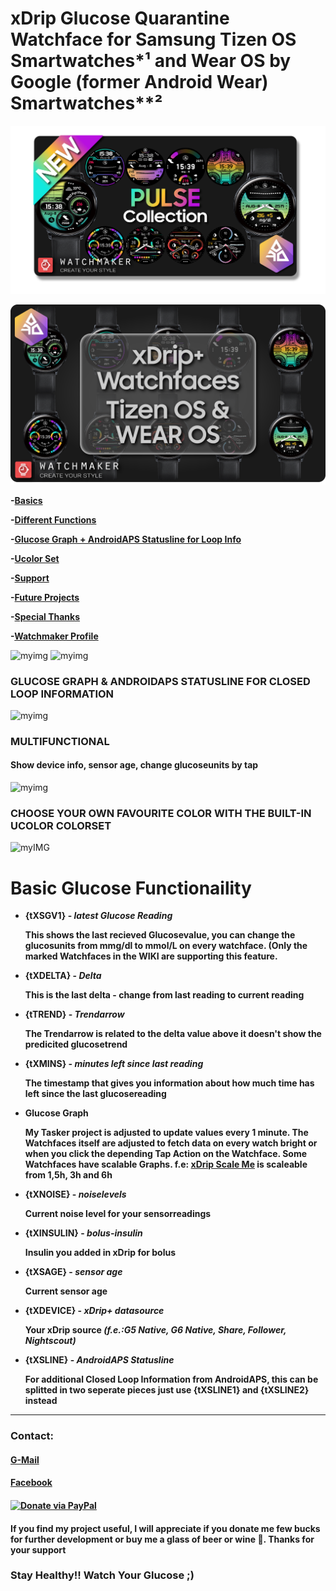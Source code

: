 # xDrip Glucose Quarantine Watchface for Samsung Tizen OS Smartwatches*¹ and Wear OS by Google (former Android Wear) Smartwatches**²

![myimg](https://github.com/FreDiabetics/xDrip--Tasker-Tizen-Watchface-Integration/blob/master/Watchfaces/content/pictures/mockup/Element%206.png)

![myimg](https://github.com/FreDiabetics/xDrip--Tasker-Tizen-Watchface-Integration/blob/master/Watchfaces/content/pictures/mockup/Element%207.png)


   **-[Basics](#basic-glucose-functionaility)**

   **-[Different Functions](#multifunctional)**
   
   **-[Glucose Graph + AndroidAPS Statusline for Loop Info](#glucose-graph-and-androidaps-statusline-for-closed-loop-information)**
   
   **-[Ucolor Set](#choose-your-own-favourite-color-with-the-ucolor-colorset)**
   
   **-[Support](#contact)**
   
   **-[Future Projects](#future-projects)**

   **-[Special Thanks](#special-thanks)**

   **-[Watchmaker Profile](https://getwatchmaker.com/user/Bkd6tbYxr)**

![myimg](https://github.com/wagnefrede/xDrip--Tasker-Tizen-Watchface-Integration/blob/master/Watchfaces/content/pictures/mockup/active_preset.png) ![myimg](https://github.com/wagnefrede/xDrip--Tasker-Tizen-Watchface-Integration/blob/master/Watchfaces/content/pictures/mockup/active_graphview.png)

### GLUCOSE GRAPH & ANDROIDAPS STATUSLINE FOR CLOSED LOOP INFORMATION 

![myimg](https://github.com/wagnefrede/xDrip--Tasker-Tizen-Watchface-Integration/blob/master/Watchfaces/content/pictures/mockup/4%20watches.png)

### MULTIFUNCTIONAL
#### Show device info, sensor age, change glucoseunits by tap

![myimg](https://github.com/wagnefrede/xDrip--Tasker-Tizen-Watchface-Integration/blob/master/Watchfaces/content/pictures/mockup/3%20watches%20.png)

### CHOOSE YOUR OWN FAVOURITE COLOR WITH THE BUILT-IN UCOLOR COLORSET

![myIMG](https://github.com/wagnefrede/xDrip--Tasker-Tizen-Watchface-Integration/blob/master/Watchfaces/content/pictures/mockup/ucolor_set.png)

# Basic Glucose Functionaility

-  **{tXSGV1} - _latest Glucose Reading_** 

   **This shows the last recieved Glucosevalue, 
   you can change the glucosunits from mmg/dl to mmol/L 
   on every watchface. (Only the marked Watchfaces in the WIKI
   are supporting this feature.**

-  **{tXDELTA} - _Delta_**

   **This is the last delta - change from last reading to current reading**
   
-  **{tTREND} - _Trendarrow_**

   **The Trendarrow is related to the delta value above it doesn't 
   show the predicited glucosetrend**

-  **{tXMINS} - _minutes left since last reading_**

   **The timestamp that gives you information about how much 
   time has left since the last glucosereading**
   
-  **Glucose Graph**

   **My Tasker project is adjusted to update values every 1 minute. 
   The Watchfaces itself are adjusted to fetch data on every watch 
   bright or when you click the depending Tap Action on the Watchface. 
   Some Watchfaces have scalable Graphs. f.e: [xDrip Scale Me](https://getwatchmaker.com/watch/sBJh9mqmYI)
   is scaleable from 1,5h, 3h and 6h** 

- **{tXNOISE} - _noiselevels_**
    
  **Current noise level for your sensorreadings**
   
- **{tXINSULIN} - _bolus-insulin_**

  **Insulin you added in xDrip for bolus**
   
- **{tXSAGE} - _sensor age_**

  **Current sensor age**
   
- **{tXDEVICE} - _xDrip+ datasource_**

  **Your xDrip source _(f.e.:G5 Native, G6 Native, Share, Follower, Nightscout)_**

- **{tXSLINE} - _AndroidAPS Statusline_**

  **For additional Closed Loop Information from AndroidAPS, this can be splitted in two seperate pieces just use {tXSLINE1} and {tXSLINE2} instead**

***

###  Contact:

#### **[G-Mail](<typ1.diafreddy@gmail.com>)**
#### **[Facebook](https://www.facebook.com/FREDERIKWAGNER311991)**
#### **[![Donate via PayPal](https://www.paypalobjects.com/en_US/i/btn/btn_donateCC_LG.gif)](https://www.paypal.com/cgi-bin/webscr?cmd=_s-xclick&hosted_button_id=UX3LKXVXQFPG6&source=url)**

#### **If you find my project useful, I will appreciate if you donate me few bucks for further development or buy me a glass of beer or wine 🍷. Thanks for your support**

### Stay Healthy!! Watch Your Glucose ;)
